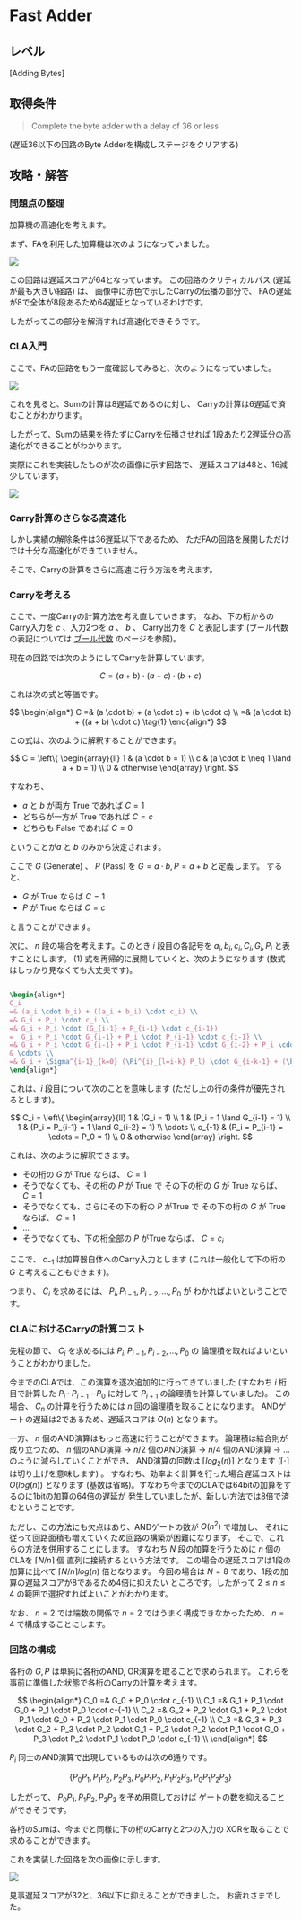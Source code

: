# Fast Adder

## レベル

[Adding Bytes]

## 取得条件

> Complete the byte adder with a delay of 36 or less

(遅延36以下の回路のByte Adderを構成しステージをクリアする)

## 攻略・解答

### 問題点の整理

加算機の高速化を考えます。

まず、FAを利用した加算機は次のようになっていました。

![](https://gyazo.com/b70cef44e75aacf74df0c35a43bc37c5.png)

この回路は遅延スコアが64となっています。
この回路のクリティカルパス (遅延が最も大きい経路) は、
画像中に赤色で示したCarryの伝播の部分で、
FAの遅延が8で全体が8段あるため64遅延となっているわけです。

したがってこの部分を解消すれば高速化できそうです。

### CLA入門

ここで、FAの回路をもう一度確認してみると、次のようになっていました。

![](https://gyazo.com/2555d2b7e34e906bc4c74b6bfdda2e21.png)

これを見ると、Sumの計算は8遅延であるのに対し、
Carryの計算は6遅延で済むことがわかります。

したがって、Sumの結果を待たずにCarryを伝播させれば
1段あたり2遅延分の高速化ができることがわかります。

実際にこれを実装したものが次の画像に示す回路で、
遅延スコアは48と、16減少しています。

![](https://gyazo.com/d932dd39906e4bb46e1802f0fda792c8.png)

### Carry計算のさらなる高速化

しかし実績の解除条件は36遅延以下であるため、
ただFAの回路を展開しただけでは十分な高速化ができていません。

そこで、Carryの計算をさらに高速に行う方法を考えます。

### Carryを考える

ここで、一度Carryの計算方法を考え直していきます。
なお、下の桁からのCarry入力を $c$ 、入力2つを $a$ 、 $b$ 、
Carry出力を $C$ と表記します
(ブール代数の表記については [ブール代数](#bool_algebra) のページを参照)。

現在の回路では次のようにしてCarryを計算しています。

$$
C = (a + b) \cdot (a + c) \cdot (b + c)
$$

これは次の式と等価です。

$$
\begin{align*}
C
=& (a \cdot b) + (a \cdot c) + (b \cdot c) \\
=& (a \cdot b) + ((a + b) \cdot c) \tag{1}
\end{align*}
$$

この式は、次のように解釈することができます。

$$
C = \left\{
\begin{array}{ll}
1 & (a \cdot b = 1) \\
c & (a \cdot b \neq 1 \land a + b = 1) \\
0 & otherwise
\end{array}
\right.
$$

すなわち、

- $a$ と $b$ が両方 <span class="T">True</span> であれば $C = 1$
- どちらが一方が <span class="T">True</span> であれば $C = c$
- どちらも <span class="F">False</span> であれば $C = 0$

ということが$a$ と $b$ のみから決定されます。

ここで $G$ (Generate) 、 $P$ (Pass) を
$G = a \cdot b, P = a + b$ と定義します。
すると、

- $G$ が <span class="True">True</span> ならば $C = 1$
- $P$ が <span class="True">True</span> ならば $C = c$

と言うことができます。

次に、 $n$ 段の場合を考えます。このとき $i$ 段目の各記号を
$a_i, b_i, c_i, C_i, G_i, P_i$ と表すことにします。
$(1)$ 式を再帰的に展開していくと、次のようになります
(数式はしっかり見なくても大丈夫です)。

```latex

\begin{align*}
C_i
=& (a_i \cdot b_i) + ((a_i + b_i) \cdot c_i) \\
=& G_i + P_i \cdot c_i \\
=& G_i + P_i \cdot (G_{i-1} + P_{i-1} \cdot c_{i-1})
=  G_i + P_i \cdot G_{i-1} + P_i \cdot P_{i-1} \cdot c_{i-1} \\
=& G_i + P_i \cdot G_{i-1} + P_i \cdot P_{i-1} \cdot G_{i-2} + P_i \cdot P_{i-1} \cdot P_{i-2} + c_{i-2} \\
& \cdots \\
=& G_i + \Sigma^{i-1}_{k=0} (\Pi^{i}_{l=i-k} P_l) \cdot G_{i-k-1} + (\Pi^{i}_{l=0} P_l) \cdot c_{-1}
\end{align*}

```

これは、$i$ 段目について次のことを意味します
(ただし上の行の条件が優先されるとします)。

$$
C_i = \left\{
\begin{array}{ll}
1 & (G_i = 1) \\
1 & (P_i = 1 \land G_{i-1} = 1) \\
1 & (P_i =  P_{i-1} = 1 \land G_{i-2} = 1) \\
\cdots \\
c_{-1} & (P_i = P_{i-1} = \cdots = P_0 = 1) \\
0 & otherwise
\end{array}
\right.
$$

これは、次のように解釈できます。

- その桁の $G$ が <span class="T">True</span> ならば、 $C = 1$
- そうでなくても、その桁の $P$ が <span class="T">True</span> で
  その下の桁の $G$ が <span class="T">True</span> ならば、 $C = 1$
- そうでなくても、さらにその下の桁の $P$ が<span class="T">True</span> で
  その下の桁の $G$ が <span class="T">True</span> ならば、 $C = 1$
- ...
- そうでなくても、下の桁全部の $P$ が<span class="T">True</span> ならば、
  $C = c_i$

ここで、 $c_{-1}$ は加算器自体へのCarry入力とします
(これは一般化して下の桁の $G$ と考えることもできます)。

つまり、 $C_i$ を求めるには、 $P_i, P_{i-1}, P_{i-2}, ..., P_0$ が
わかればよいということです。

### CLAにおけるCarryの計算コスト

先程の節で、 $C_i$ を求めるには $P_i, P_{i-1}, P_{i-2}, ..., P_0$ の
論理積を取ればよいということがわかりました。

今までのCLAでは、この演算を逐次追加的に行ってきていました
(すなわち $i$ 桁目で計算した $P_i \cdot P_{i-1} \cdots P_0$ に対して
$P_{i+1}$ の論理積を計算していました)。
この場合、 $C_n$ の計算を行うためには $n$ 回の論理積を取ることになります。
ANDゲートの遅延は2であるため、遅延スコアは $O(n)$ となります。

一方、 $n$ 個のAND演算はもっと高速に行うことができます。
論理積は結合則が成り立つため、 $n$ 個のAND演算 → $n/2$ 個のAND演算
→ $n/4$ 個のAND演算 → ... のように減らしていくことができ、
AND演算の回数は $\lceil log_2(n) \rceil$ となります
($\lceil\cdot\rceil$ は切り上げを意味します) 。
すなわち、効率よく計算を行った場合遅延コストは $O(log(n))$ となります
(基数は省略)。すなわち今までのCLAでは64bitの加算をするのに1bitの加算の64倍の遅延が
発生していましたが、新しい方法では8倍で済むということです。

ただし、この方法にも欠点はあり、ANDゲートの数が $O(n^2)$ で増加し、
それに従って回路面積も増えていくため回路の構築が困難になります。
そこで、これらの方法を併用することにします。
すなわち $N$ 段の加算を行うために $n$ 個のCLAを $\lceil N/n\rceil$ 個
直列に接続するという方法です。
この場合の遅延スコアは1段の加算に比べて $\lceil N/n\rceil log(n)$ 倍となります。
今回の場合は $N=8$ であり、1段の加算の遅延スコアが8であるため4倍に抑えたい
ところです。したがって $2 \leq n \leq 4$ の範囲で選択すればよいことがわかります。

なお、 $n=2$ では端数の関係で $n=2$ ではうまく構成できなかったため、
$n=4$ で構成することにします。

### 回路の構成

各桁の $G, P$ は単純に各桁のAND, OR演算を取ることで求められます。
これらを事前に準備した状態で各桁のCarryの計算を考えます。

$$
\begin{align*}
C_0 =& G_0 + P_0 \cdot c_{-1} \\
C_1 =& G_1
     + P_1 \cdot G_0
     + P_1 \cdot P_0 \cdot c-{-1} \\
C_2 =& G_2
     + P_2 \cdot G_1
     + P_2 \cdot P_1 \cdot G_0
     + P_2 \cdot P_1 \cdot P_0 \cdot c_{-1} \\
C_3 =& G_3
     + P_3 \cdot G_2
     + P_3 \cdot P_2 \cdot G_1
     + P_3 \cdot P_2 \cdot P_1 \cdot G_0
     + P_3 \cdot P_2 \cdot P_1 \cdot P_0 \cdot c_{-1} \\
\end{align*}
$$

$P_i$ 同士のAND演算で出現しているものは次の6通りです。

$$
\{
    P_0 P_1,
    P_1 P_2,
    P_2 P_3,
    P_0 P_1 P_2,
    P_1 P_2 P_3,
    P_0 P_1 P_2 P_3
\}
$$

したがって、 $P_0 P_1, P_1 P_2, P_2 P_3$ を予め用意しておけば
ゲートの数を抑えることができそうです。

各桁のSumは、今までと同様に下の桁のCarryと2つの入力の
XORを取ることで求めることができます。

これを実装した回路を次の画像に示します。

![](https://gyazo.com/594afc9855b76a0a1136071a3477b6e8.png)

見事遅延スコアが32と、36以下に抑えることができました。
お疲れさまでした。
